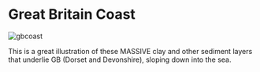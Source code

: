 # Great Britain Coast

![gbcoast](great-britain-coast.jpg "gbcoast")

This is a great illustration of these MASSIVE clay and other sediment layers that underlie GB (Dorset and Devonshire), sloping down into the sea.